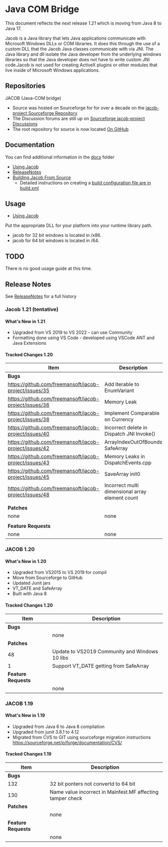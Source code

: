 # Java COM Bridge

This document reflects the _next_ release _1.21_ which is moving from Java 8 to Java 17.

Jacob is a Java library that lets Java applications communicate with Microsoft Windows DLLs or COM libraries. It does this through the use of a custom DLL that the Jacob Java classes communicate with via JNI. The Java library and dll isolate the Java developer from the underlying windows libraries so that the Java developer does not have to write custom JNI code.Jacob is not used for creating ActiveX plugins or other modules that live inside of Microsoft Windows applications.

## Repositories

JACOB (Java-COM bridge)

* Source was hosted on Sourceforge for for over a decade on the [jacob-project Sourceforge Repository](http://sourceforge.net/project/jacob-project)
* The Discussion forums are still up on [Sourceforge jacob-project Discussions](https://sourceforge.net/p/jacob-project/discussion)
* The root repository for source is now located [On GitHub](https://github.com/freemansoft/jacob-project)

## Documentation

You can find additional information in the [docs](docs) folder

* [Using Jacob](docs/UsingJacob.md)
* [ReleaseNotes](docs/ReleaseNotes.md)
* [Building Jacob From Source](docs/BuildingJacobFromSource.md)
  * Detailed instructions on creating a [build configuration file are in build.xml](build.xml)

## Usage

* [Using Jacob](docs/UsingJacob.md)

Put the appropriate DLL for your platform into your runtime library path.

* jacob for 32 bit windows is located in /x86.
* jacob for 64 bit windows is located in /64.

## TODO

There is no good usage guide at this time.

## Release Notes

See [ReleaseNotes](docs/ReleaseNotes.md) for a full history

### Jacob 1.21 (tentative)

#### What's New in 1.21

* Upgraded from VS 2019 to VS 2022 - can use Community
* Formatting done using VS Code - developed using VSCode ANT and Java Extensions

#### Tracked Changes 1.20

| Item                                                   | Description                                     |
| ------------------------------------------------------ | ----------------------------------------------- |
| **Bugs**                                               |                                                 |
| https://github.com/freemansoft/jacob-project/issues/35 | Add Iterable to EnumVariant                     |
| https://github.com/freemansoft/jacob-project/issues/36 | Memory Leak                                     |
| https://github.com/freemansoft/jacob-project/issues/38 | Implement Comparable on Currency                |
| https://github.com/freemansoft/jacob-project/issues/40 | Incorrect delete in Dispatch JNI Invoke()       |
| https://github.com/freemansoft/jacob-project/issues/42 | ArrayIndexOutOfBounds SafeArray                 |
| https://github.com/freemansoft/jacob-project/issues/43 | Memory Leaks in DispatchEvents.cpp              |
| https://github.com/freemansoft/jacob-project/issues/45 | SaveArray init0                                 |
| https://github.com/freemansoft/jacob-project/issues/48 | Incorrect multi dimensional array element count |
|                                                        |                                                 |
| **Patches**                                            |                                                 |
| none                                                   | none                                            |
|                                                        |                                                 |
| **Feature Requests**                                   |                                                 |
| none                                                   | none                                            |

### JACOB 1.20

#### What's New in 1.20

* Upgraded from VS2015 to VS 2019 for compil
* Move from Sourceforge to GitHub
* Updated Junit jars
* VT_DATE and SafeArray
* Built with Java 8

#### Tracked Changes 1.20

| Item                 | Description                                    |
| -------------------- | ---------------------------------------------- |
| **Bugs**             |                                                |
|                      | none                                           |
| **Patches**          |                                                |
| 48                   | Update to VS2019 Community and Windows 10 libs |
| 1                    | Support VT_DATE getting from SafeArray         |
| **Feature Requests** |                                                |
|                      | none                                           |

### JACOB 1.19

#### What's New in 1.19

* Upgraded from Java 6 to Java 8 compilation
* Upgraded from junit 3.8.1 to 4.12
* Migrated from CVS to GIT using sourceforge migration instructions https://sourceforge.net/p/forge/documentation/CVS/

#### Tracked Changes 1.19

| Item                 | Description                                                |
| -------------------- | ---------------------------------------------------------- |
| **Bugs**             |                                                            |
| 132                  | 32 bit ponters not convertd to 64 bit                      |
| 130                  | Name value incorrect in Mainfest.MF affecting tamper check |
| **Patches**          |                                                            |
|                      | none                                                       |
| **Feature Requests** |                                                            |
|                      | none                                                       |
